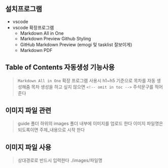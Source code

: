 ## 설치프로그램
- vscode
- vscode 확장프로그램
  - Markdown All in One 
  - Markdown Preview Github Styling
  - GitHub Markdown Preview (emogi 및 tasklist 잘보이게)
  - Markdown PDF

## Table of Contents 자동생성 기능사용
> `Markdown All in One` 확장 프로그램 사용시 h1~h5 기준으로 목차를 자동 생성해줌
> 목차 생성을 하고 싶지 않으면 `<!-- omit in toc -->`  주석문구를 적어준다

## 이미지 파일 관련
> guide 폴더 하위의 images 폴더 내부에 이미지를 업로드 한다 
> 이미지 파일명은 되도록이면 주제_내용으로 시작 한다

## 이미지 파일 사용
> 상대경로로 반드시 입력한다 ./images/파일명